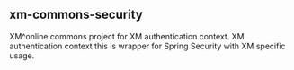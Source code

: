 ## xm-commons-security
XM^online commons project for XM authentication context.
XM authentication context this is wrapper for Spring Security with XM specific usage. 

